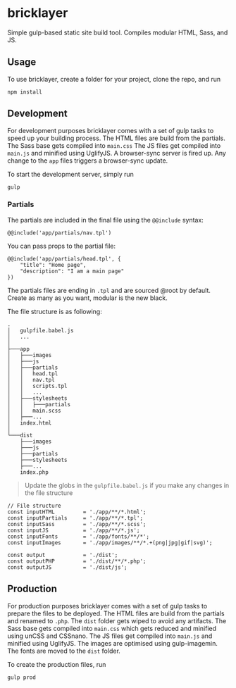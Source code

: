 # bricklayer

Simple gulp-based static site build tool. Compiles modular HTML, Sass, and JS.

## Usage 

To use bricklayer, create a folder for your project, clone the repo, and run
```
npm install
```

## Development

For development purposes bricklayer comes with a set of gulp tasks to speed up your building process. The HTML files are build from the partials. The Sass base gets compiled into ```main.css``` The JS files get compiled into ```main.js``` and minified using UglifyJS. A browser-sync server is fired up. Any change to the ```app``` files triggers a browser-sync update.

To start the development server, simply run
```
gulp
```
### Partials

The partials are included in the final file using the ```@@include``` syntax:
```
@@include('app/partials/nav.tpl')
```
You can pass props to the partial file:
```
@@include('app/partials/head.tpl', {
    "title": "Home page",
    "description": "I am a main page"
})
```
The partials files are ending in ```.tpl``` and are sourced @root by default. Create as many as you want, modular is the new black.

The file structure is as following:
```
.
│   gulpfile.babel.js
│   ...
│
├───app
│   ├───images
│   ├───js
│   ├───partials
│   │   head.tpl
│   │   nav.tpl
│   │   scripts.tpl
│   │   ...
│   ├───stylesheets
│   │   ├───partials
│   │   main.scss
│   ├───...
│   index.html
│   
└───dist
    ├───images
    ├───js
    ├───partials
    ├───stylesheets
    ├───...
    index.php

```

> Update the globs in the ```gulpfile.babel.js``` if you make any changes in the file structure

```
// File structure
const inputHTML         = './app/**/*.html';
const inputPartials     = './app/**/*.tpl';
const inputSass         = './app/**/*.scss';
const inputJS           = './app/**/*.js';
const inputFonts        = './app/fonts/**/*';
const inputImages       = './app/images/**/*.+(png|jpg|gif|svg)';

const output            = './dist';
const outputPHP         = './dist/**/*.php';
const outputJS          = './dist/js';
```

## Production

For production purposes bricklayer comes with a set of gulp tasks to prepare the files to be deployed. The HTML files are build from the partials and renamed to ```.php```. The ```dist``` folder gets wiped to avoid any artifacts. The Sass base gets compiled into ```main.css``` which gets reduced and minified using unCSS and CSSnano. The JS files get compiled into ```main.js``` and minified using UglifyJS. The images are optimised using gulp-imagemin. The fonts are moved to the ```dist``` folder.

To create the production files, run
```
gulp prod
```